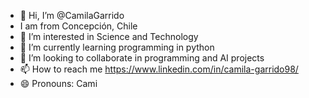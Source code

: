 - 👋 Hi, I’m @CamilaGarrido
- I am from Concepción, Chile
- 👀 I’m interested in Science and Technology
- 🌱 I’m currently learning programming in python
- 💞️ I’m looking to collaborate in programming and AI projects
- 📫 How to reach me https://www.linkedin.com/in/camila-garrido98/
- 😄 Pronouns: Cami


<!---
CamilaGarrido/CamilaGarrido is a ✨ special ✨ repository because its `README.md` (this file) appears on your GitHub profile.
You can click the Preview link to take a look at your changes.
--->
